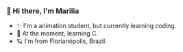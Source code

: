 ### 🐙 Hi there, I'm Marilia 

- ✨ I'm a animation student, but currently learning coding.
- 🌱 At the moment, learning C.
- 🪐 I'm from Florianópolis, Brazil.

<!--
**medealila/medealila** is a ✨ _special_ ✨ repository because its `README.md` (this file) appears on your GitHub profile.

Here are some ideas to get you started:

- 🔭 I’m currently working on ...
- 🌱 I’m currently learning ...
- 👯 I’m looking to collaborate on ...
- 🤔 I’m looking for help with ...
- 💬 Ask me about ...
- 📫 How to reach me: ...
- 😄 Pronouns: ...
- ⚡ Fun fact: ...
-->
